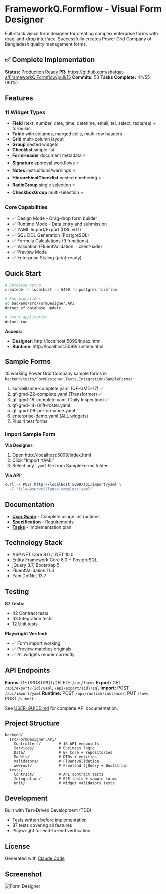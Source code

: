 # FrameworkQ.Formflow - Visual Form Designer

Full-stack visual form designer for creating complex enterprise forms with drag-and-drop interface. Successfully creates Power Grid Company of Bangladesh quality management forms.

## ✅ Complete Implementation

**Status:** Production Ready
**PR:** https://github.com/shafqat-a/FrameworkQ.Formflow/pull/15
**Commits:** 53
**Tasks Complete:** 44/55 (80%)

## Features

### 11 Widget Types
- **Field** (text, number, date, time, datetime, email, tel, select, textarea) + formulas
- **Table** with columns, merged cells, multi-row headers
- **Grid** multi-column layout
- **Group** nested widgets
- **Checklist** simple list
- **FormHeader** document metadata ⭐
- **Signature** approval workflows ⭐
- **Notes** instructions/warnings ⭐
- **HierarchicalChecklist** nested numbering ⭐
- **RadioGroup** single selection ⭐
- **CheckboxGroup** multi-selection ⭐

### Core Capabilities
- ✅ Design Mode - Drag-drop form builder
- ✅ Runtime Mode - Data entry and submission
- ✅ YAML Import/Export (DSL v0.1)
- ✅ SQL DDL Generation (PostgreSQL)
- ✅ Formula Calculations (9 functions)
- ✅ Validation (FluentValidation + client-side)
- ✅ Preview Mode
- ✅ Enterprise Styling (print-ready)

## Quick Start

```bash
# Database setup
createdb -h localhost -p 5400 -U postgres formflow

# Run migrations
cd backend/src/FormDesigner.API
dotnet ef database update

# Start application
dotnet run
```

**Access:**
- **Designer**: http://localhost:5099/index.html
- **Runtime**: http://localhost:5099/runtime.html

## Sample Forms

10 working Power Grid Company sample forms in `backend/tests/FormDesigner.Tests.Integration/SampleForms/`:

1. surveillance-complete.yaml (QF-GMD-17) ✅
2. qf-gmd-22-complete.yaml (Transformer) ✅
3. qf-gmd-19-complete.yaml (Daily Inspection) ✅
4. qf-gmd-14-shift-roster.yaml
5. qf-gmd-06-performance.yaml
6. enterprise-demo.yaml (ALL widgets)
7. Plus 4 test forms

### Import Sample Form

**Via Designer:**
1. Open http://localhost:5099/index.html
2. Click "Import YAML"
3. Select any `.yaml` file from SampleForms folder

**Via API:**
```bash
curl -X POST http://localhost:5099/api/import/yaml \
  -F "file=@surveillance-complete.yaml"
```

## Documentation

- **[User Guide](doc/USER-GUIDE.md)** - Complete usage instructions
- **[Specification](specs/001-designer-implement-please/spec.md)** - Requirements
- **[Tasks](specs/001-designer-implement-please/tasks-enhancements.md)** - Implementation plan

## Technology Stack

- ASP.NET Core 8.0 / .NET 10.0
- Entity Framework Core 8.0 + PostgreSQL
- jQuery 3.7, Bootstrap 5
- FluentValidation 11.3
- YamlDotNet 13.7

## Testing

**87 Tests:**
- 42 Contract tests
- 33 Integration tests
- 12 Unit tests

**Playwright Verified:**
- ✅ Form import working
- ✅ Preview matches originals
- ✅ All widgets render correctly

## API Endpoints

**Forms:** GET/POST/PUT/DELETE `/api/forms`
**Export:** GET `/api/export/{id}/yaml`, `/api/export/{id}/sql`
**Import:** POST `/api/import/yaml`
**Runtime:** POST `/api/runtime/instances`, PUT `/save`, POST `/submit`

See [USER-GUIDE.md](doc/USER-GUIDE.md) for complete API documentation.

## Project Structure

```
backend/
  src/FormDesigner.API/
    Controllers/        # 16 API endpoints
    Services/           # Business logic
    Data/               # EF Core + repositories
    Models/             # DTOs + entities
    Validators/         # FluentValidation
    wwwroot/            # Frontend (jQuery + Bootstrap)
  tests/
    Contract/           # API contract tests
    Integration/        # E2E tests + sample forms
    Unit/               # Widget validators tests
```

## Development

Built with Test-Driven Development (TDD):
- Tests written before implementation
- 87 tests covering all features
- Playwright for end-to-end verification

## License

Generated with [Claude Code](https://claude.com/claude-code)

## Screenshot

![Form Designer](https://via.placeholder.com/800x600?text=Visual+Form+Designer)